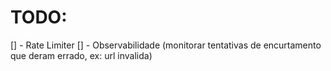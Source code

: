 # TODO:
[] - Rate Limiter
[] - Observabilidade (monitorar tentativas de encurtamento que deram errado, ex: url invalida)